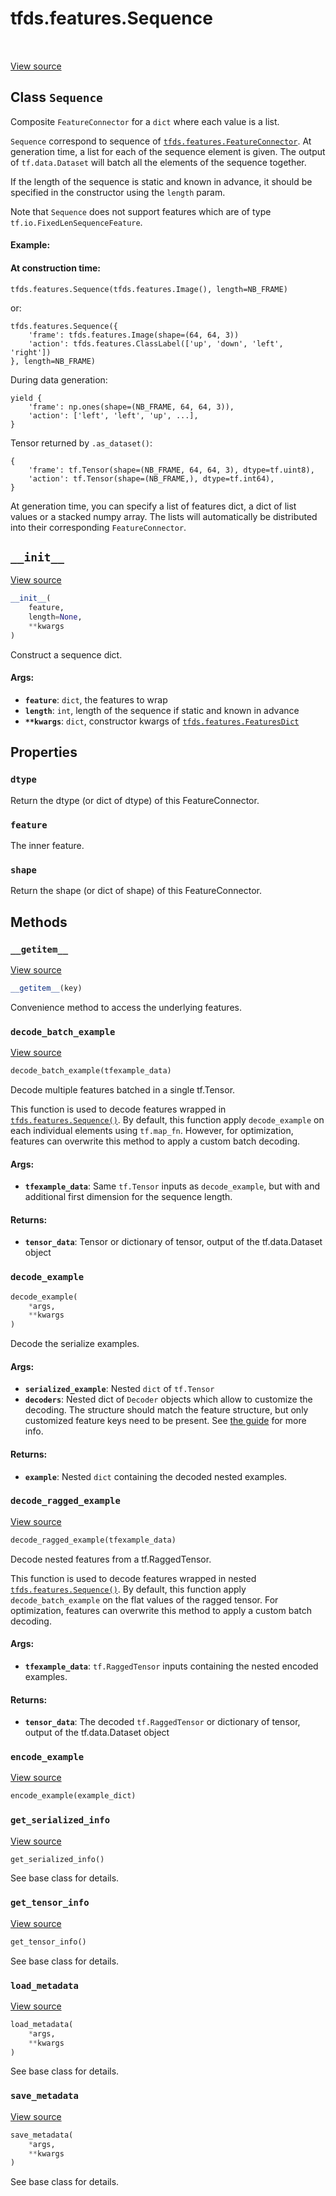 <div itemscope itemtype="http://developers.google.com/ReferenceObject">
<meta itemprop="name" content="tfds.features.Sequence" />
<meta itemprop="path" content="Stable" />
<meta itemprop="property" content="dtype"/>
<meta itemprop="property" content="feature"/>
<meta itemprop="property" content="shape"/>
<meta itemprop="property" content="__getitem__"/>
<meta itemprop="property" content="__init__"/>
<meta itemprop="property" content="decode_batch_example"/>
<meta itemprop="property" content="decode_example"/>
<meta itemprop="property" content="decode_ragged_example"/>
<meta itemprop="property" content="encode_example"/>
<meta itemprop="property" content="get_serialized_info"/>
<meta itemprop="property" content="get_tensor_info"/>
<meta itemprop="property" content="load_metadata"/>
<meta itemprop="property" content="save_metadata"/>
</div>

# tfds.features.Sequence

<!-- Insert buttons and diff -->

<table class="tfo-notebook-buttons tfo-api" align="left">
</table>

<a target="_blank" href="https://github.com/tensorflow/datasets/tree/master/tensorflow_datasets/core/features/sequence_feature.py">View
source</a>

## Class `Sequence`

Composite `FeatureConnector` for a `dict` where each value is a list.

<!-- Placeholder for "Used in" -->

`Sequence` correspond to sequence of
<a href="../../tfds/features/FeatureConnector.md"><code>tfds.features.FeatureConnector</code></a>.
At generation time, a list for each of the sequence element is given. The output
of `tf.data.Dataset` will batch all the elements of the sequence together.

If the length of the sequence is static and known in advance, it should be
specified in the constructor using the `length` param.

Note that `Sequence` does not support features which are of type
`tf.io.FixedLenSequenceFeature`.

#### Example:

#### At construction time:

```
tfds.features.Sequence(tfds.features.Image(), length=NB_FRAME)
```

or:

```
tfds.features.Sequence({
    'frame': tfds.features.Image(shape=(64, 64, 3))
    'action': tfds.features.ClassLabel(['up', 'down', 'left', 'right'])
}, length=NB_FRAME)
```

During data generation:

```
yield {
    'frame': np.ones(shape=(NB_FRAME, 64, 64, 3)),
    'action': ['left', 'left', 'up', ...],
}
```

Tensor returned by `.as_dataset()`:

```
{
    'frame': tf.Tensor(shape=(NB_FRAME, 64, 64, 3), dtype=tf.uint8),
    'action': tf.Tensor(shape=(NB_FRAME,), dtype=tf.int64),
}
```

At generation time, you can specify a list of features dict, a dict of list
values or a stacked numpy array. The lists will automatically be distributed
into their corresponding `FeatureConnector`.

<h2 id="__init__"><code>__init__</code></h2>

<a target="_blank" href="https://github.com/tensorflow/datasets/tree/master/tensorflow_datasets/core/features/sequence_feature.py">View
source</a>

```python
__init__(
    feature,
    length=None,
    **kwargs
)
```

Construct a sequence dict.

#### Args:

*   <b>`feature`</b>: `dict`, the features to wrap
*   <b>`length`</b>: `int`, length of the sequence if static and known in
    advance
*   <b>`**kwargs`</b>: `dict`, constructor kwargs of
    <a href="../../tfds/features/FeaturesDict.md"><code>tfds.features.FeaturesDict</code></a>

## Properties

<h3 id="dtype"><code>dtype</code></h3>

Return the dtype (or dict of dtype) of this FeatureConnector.

<h3 id="feature"><code>feature</code></h3>

The inner feature.

<h3 id="shape"><code>shape</code></h3>

Return the shape (or dict of shape) of this FeatureConnector.

## Methods

<h3 id="__getitem__"><code>__getitem__</code></h3>

<a target="_blank" href="https://github.com/tensorflow/datasets/tree/master/tensorflow_datasets/core/features/sequence_feature.py">View
source</a>

```python
__getitem__(key)
```

Convenience method to access the underlying features.

<h3 id="decode_batch_example"><code>decode_batch_example</code></h3>

<a target="_blank" href="https://github.com/tensorflow/datasets/tree/master/tensorflow_datasets/core/features/feature.py">View
source</a>

```python
decode_batch_example(tfexample_data)
```

Decode multiple features batched in a single tf.Tensor.

This function is used to decode features wrapped in
<a href="../../tfds/features/Sequence.md"><code>tfds.features.Sequence()</code></a>.
By default, this function apply `decode_example` on each individual elements
using `tf.map_fn`. However, for optimization, features can overwrite this method
to apply a custom batch decoding.

#### Args:

*   <b>`tfexample_data`</b>: Same `tf.Tensor` inputs as `decode_example`, but
    with and additional first dimension for the sequence length.

#### Returns:

*   <b>`tensor_data`</b>: Tensor or dictionary of tensor, output of the
    tf.data.Dataset object

<h3 id="decode_example"><code>decode_example</code></h3>

```python
decode_example(
    *args,
    **kwargs
)
```

Decode the serialize examples.

#### Args:

*   <b>`serialized_example`</b>: Nested `dict` of `tf.Tensor`
*   <b>`decoders`</b>: Nested dict of `Decoder` objects which allow to customize
    the decoding. The structure should match the feature structure, but only
    customized feature keys need to be present. See
    [the guide](https://github.com/tensorflow/datasets/tree/master/docs/decode.md)
    for more info.

#### Returns:

*   <b>`example`</b>: Nested `dict` containing the decoded nested examples.

<h3 id="decode_ragged_example"><code>decode_ragged_example</code></h3>

<a target="_blank" href="https://github.com/tensorflow/datasets/tree/master/tensorflow_datasets/core/features/feature.py">View
source</a>

```python
decode_ragged_example(tfexample_data)
```

Decode nested features from a tf.RaggedTensor.

This function is used to decode features wrapped in nested
<a href="../../tfds/features/Sequence.md"><code>tfds.features.Sequence()</code></a>.
By default, this function apply `decode_batch_example` on the flat values of the
ragged tensor. For optimization, features can overwrite this method to apply a
custom batch decoding.

#### Args:

*   <b>`tfexample_data`</b>: `tf.RaggedTensor` inputs containing the nested
    encoded examples.

#### Returns:

*   <b>`tensor_data`</b>: The decoded `tf.RaggedTensor` or dictionary of tensor,
    output of the tf.data.Dataset object

<h3 id="encode_example"><code>encode_example</code></h3>

<a target="_blank" href="https://github.com/tensorflow/datasets/tree/master/tensorflow_datasets/core/features/sequence_feature.py">View
source</a>

```python
encode_example(example_dict)
```

<h3 id="get_serialized_info"><code>get_serialized_info</code></h3>

<a target="_blank" href="https://github.com/tensorflow/datasets/tree/master/tensorflow_datasets/core/features/sequence_feature.py">View
source</a>

``` python
get_serialized_info()
```

See base class for details.

<h3 id="get_tensor_info"><code>get_tensor_info</code></h3>

<a target="_blank" href="https://github.com/tensorflow/datasets/tree/master/tensorflow_datasets/core/features/sequence_feature.py">View
source</a>

``` python
get_tensor_info()
```

See base class for details.

<h3 id="load_metadata"><code>load_metadata</code></h3>

<a target="_blank" href="https://github.com/tensorflow/datasets/tree/master/tensorflow_datasets/core/features/sequence_feature.py">View
source</a>

```python
load_metadata(
    *args,
    **kwargs
)
```

See base class for details.

<h3 id="save_metadata"><code>save_metadata</code></h3>

<a target="_blank" href="https://github.com/tensorflow/datasets/tree/master/tensorflow_datasets/core/features/sequence_feature.py">View
source</a>

```python
save_metadata(
    *args,
    **kwargs
)
```

See base class for details.
